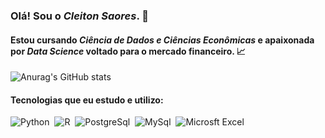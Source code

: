 ### Olá! Sou o **_Cleiton Saores_**. 👋

#### Estou cursando **_Ciência de Dados e Ciências Econômicas_** e apaixonada por **_Data Science_** voltado para o mercado financeiro.  📈


![Anurag's GitHub stats](https://github-readme-stats.vercel.app/api?username=cleitongs&show_icons=true&theme=dark)

#### Tecnologias que eu estudo e utilizo:

![Python](https://img.shields.io/badge/Python-14354C?style=for-the-badge&logo=python&logoColor=white)&nbsp;
![R](https://img.shields.io/badge/R-276DC3?style=for-the-badge&logo=r&logoColor=white)&nbsp;
![PostgreSql](https://img.shields.io/badge/PostgreSQL-316192?style=for-the-badge&logo=postgresql&logoColor=white)&nbsp;
![MySql](https://img.shields.io/badge/MySQL-00000F?style=for-the-badge&logo=mysql&logoColor=white)&nbsp;
![Microsft Excel](https://img.shields.io/badge/Microsoft_Excel-217346?style=for-the-badge&logo=microsoft-excel&logoColor=white)&nbsp;
